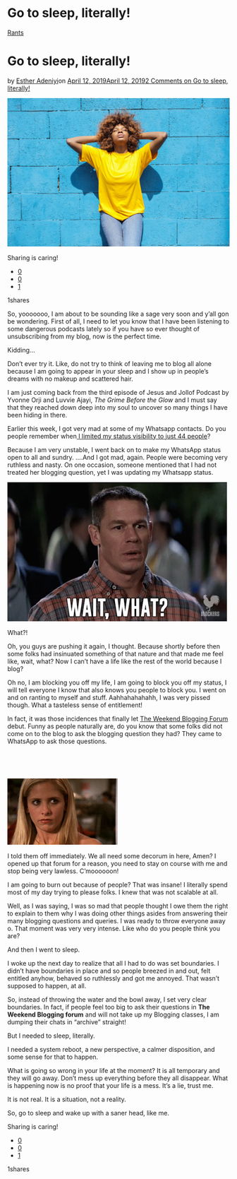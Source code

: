 # Go to sleep, literally!

[Rants](https://estheradeniyi.com/category/rants/)
# Go to sleep, literally!

by [Esther Adeniyi](https://estheradeniyi.com/author/esther-adeniyi/)on [April 12, 2019April 12, 2019](https://estheradeniyi.com/go-to-sleep-literally/)[2 Comments on Go to sleep, literally!](https://estheradeniyi.com/go-to-sleep-literally/#comments)

![](images\GO-TO-SLEEP.jpeg)

Sharing is caring!

- [0](https://www.facebook.com/sharer/sharer.php?u=https%3A%2F%2Festheradeniyi.com%2Fgo-to-sleep-literally%2F&amp;t=Go%20to%20sleep%2C%20literally%21)
- [0](https://twitter.com/intent/tweet?text=Go%20to%20sleep%2C%20literally%21&amp;url=https%3A%2F%2Festheradeniyi.com%2Fgo-to-sleep-literally%2F)
- [1](#)

1shares

So, yooooooo, I am about to be sounding like a sage very soon and y&#x2019;all gon be wondering. First of all, I need to let you know that I have been listening to some dangerous podcasts lately so if you have so ever thought of unsubscribing from my blog, now is the perfect time.

Kidding&#x2026;

Don&#x2019;t ever try it. Like, do not try to think of leaving me to blog all alone because I am going to appear in your sleep and I show up in people&#x2019;s dreams with no makeup and scattered hair.

I am just coming back from the third episode of Jesus and Jollof Podcast by Yvonne Orji and Luvvie Ajayi, *The Grime Before the Glow* and I must say that they reached down deep into my soul to uncover so many things I have been hiding in there.

Earlier this week, I got very mad at some of my Whatsapp contacts. Do you people remember when[ I limited my status visibility to just 44 people](https://estheradeniyi.com/only-44-people-can-view-my-whatsapp-status-updates/)?

Because I am very unstable, I went back on to make my WhatsApp status open to all and sundry. &#x2026;.And I got mad, again. People were becoming very ruthless and nasty. On one occasion, someone mentioned that I had not treated her blogging question, yet I was updating my Whatsapp status.

![WAIT, WHAT GIFS.](images\wait-what-gifs..gif)

What?!

Oh, you guys are pushing it again, I thought. Because shortly before then some folks had insinuated something of that nature and that made me feel like, wait, what? Now I can&#x2019;t have a life like the rest of the world because I blog?

Oh no, I am blocking you off my life, I am going to block you off my status, I will tell everyone I know that also knows you people to block you. I went on and on ranting to myself and stuff. Aahhahahahahh, I was very pissed though. What a tasteless sense of entitlement!

In fact, it was those incidences that finally let [The Weekend Blogging Forum](https://estheradeniyi.com/the-weekend-blogging-forum-episode-1/) debut. Funny as people naturally are, do you know that some folks did not come on to the blog to ask the blogging question they had? They came to WhatsApp to ask those questions.

&#xA0;

&#xA0;

![Go to sleep](images\wp-content2Fuploads2F20132F062FBuffy.gif2Ffit-in__1200x9600.gif)

I told them off immediately. We all need some decorum in here, Amen? I opened up that forum for a reason, you need to stay on course with me and stop being very lawless. C&#x2019;moooooon!

I am going to burn out because of people? That was insane! I literally spend most of my day trying to please folks. I knew that was not scalable at all.

Well, as I was saying, I was so mad that people thought I owe them the right to explain to them why I was doing other things asides from answering their many blogging questions and queries. I was ready to throw everyone away o. That moment was very very intense. Like who do you people think you are?

And then I went to sleep.

I woke up the next day to realize that all I had to do was set boundaries. I didn&#x2019;t have boundaries in place and so people breezed in and out, felt entitled anyhow, behaved so ruthlessly and got me annoyed. That wasn&#x2019;t supposed to happen, at all.

So, instead of throwing the water and the bowl away, I set very clear boundaries. In fact, if people feel too big to ask their questions in **The Weekend Blogging forum** and will not take up my Blogging classes, I am dumping their chats in &#x201C;archive&#x201D; straight!

But I needed to sleep, literally.

I needed a system reboot, a new perspective, a calmer disposition, and some sense for that to happen.

What is going so wrong in your life at the moment? It is all temporary and they will go away. Don&#x2019;t mess up everything before they all disappear. What is happening now is no proof that your life is a mess. It&#x2019;s a lie, trust me.

It is not real. It is a situation, not a reality.

So, go to sleep and wake up with a saner head, like me.

Sharing is caring!

- [0](https://www.facebook.com/sharer/sharer.php?u=https%3A%2F%2Festheradeniyi.com%2Fgo-to-sleep-literally%2F&amp;t=Go%20to%20sleep%2C%20literally%21)
- [0](https://twitter.com/intent/tweet?text=Go%20to%20sleep%2C%20literally%21&amp;url=https%3A%2F%2Festheradeniyi.com%2Fgo-to-sleep-literally%2F)
- [1](#)

1shares
